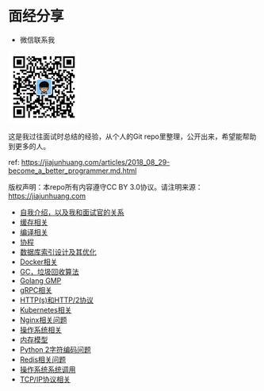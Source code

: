 # 面经分享

- 微信联系我

![](./img/wechat_qrcode.png)

这是我过往面试时总结的经验，从个人的Git repo里整理，公开出来，希望能帮助到更多的人。

ref: https://jiajunhuang.com/articles/2018_08_29-become_a_better_programmer.md.html

版权声明：本repo所有内容遵守CC BY 3.0协议。请注明来源：https://jiajunhuang.com

- [自我介绍，以及我和面试官的关系](https://jiajunhuang.com/articles/2018_03_10-interview.md.html)
- [缓存相关](./cache.md)
- [编译相关](./compile.md)
- [协程](./coroutine.md)
- [数据库索引设计及其优化](./database.md)
- [Docker相关](./docker.md)
- [GC，垃圾回收算法](./gc.md)
- [Golang GMP](./golang_gmp.md)
- [gRPC相关](./grpc.md)
- [HTTP(s)和HTTP/2协议](./http_https_http2.md)
- [Kubernetes相关](./k8s.md)
- [Nginx相关问题](./nginx.md)
- [操作系统相关](./os_components.md)
- [内存模型](./os_mem_layout.md)
- [Python 2字符编码问题](./python2_coding.md)
- [Redis相关问题](./redis.md)
- [操作系统系统调用](./syscall.md)
- [TCP/IP协议相关](./tcp_ip.md)
